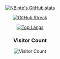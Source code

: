 <!-- ### Hi there 👋 -->

<div align="center">


[![NBinte's GitHub stats](https://github-readme-stats.vercel.app/api?username=nbinte&count_private=true&show_icons=true&theme=cobalt)](https://github.com/nbinte/github-readme-stats)

[![GitHub Streak](https://github-readme-streak-stats.herokuapp.com/?user=NBinte&theme=dark)](https://git.io/streak-stats)
  
[![Top Langs](https://github-readme-stats.vercel.app/api/top-langs/?username=nbinte&langs_count=10)](https://github.com/nbinte/github-readme-stats)

<h3 align="center"> Visitor Count </h3>

![Visitor Count](https://profile-counter.glitch.me/nbinte/count.svg)

</div>
<!--
**NBinte/NBinte** is a ✨ _special_ ✨ repository because its `README.md` (this file) appears on your GitHub profile.

Here are some ideas to get you started:

- 🔭 I’m currently working on ...
- 🌱 I’m currently learning ...
- 👯 I’m looking to collaborate on ...
- 🤔 I’m looking for help with ...
- 💬 Ask me about ...
- 📫 How to reach me: ...
- 😄 Pronouns: ...
- ⚡ Fun fact: ...
-->
